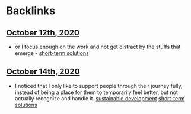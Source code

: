 
# Backlinks
## [October 12th, 2020](<October 12th, 2020.md>)
- or I focus enough on the work and not get distract by the stuffs that emerge - [short-term solutions](<short-term solutions.md>)

## [October 14th, 2020](<October 14th, 2020.md>)
- I noticed that I only like to support people through their journey fully, instead of being a place for them to temporarily feel better, but not actually recognize and handle it. [sustainable development](<sustainable development.md>) [short-term solutions](<short-term solutions.md>)

